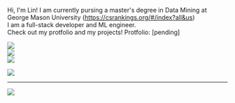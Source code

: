 
Hi, I'm Lin! I am currently pursing a master's degree in Data Mining at George Mason University (https://csrankings.org/#/index?all&us)<br>I am a full-stack developer and ML engineer.<br>Check out my protfolio and my projects!
Protfolio: [pending]

![](https://github-readme-stats.vercel.app/api?username=lingyundai&theme=nord&hide_border=true&include_all_commits=true&count_private=true)<br/>
![](https://github-readme-streak-stats.herokuapp.com/?user=lingyundai&theme=nord&hide_border=true)<br/>
![](https://github-readme-stats.vercel.app/api/top-langs/?username=lingyundai&theme=nord&hide_border=true&include_all_commits=true&count_private=true&layout=compact)


![](https://quotes-github-readme.vercel.app/api?type=horizontal&theme=dark)

---
[![](https://visitcount.itsvg.in/api?id=lingyundai&icon=0&color=1)](https://visitcount.itsvg.in)

